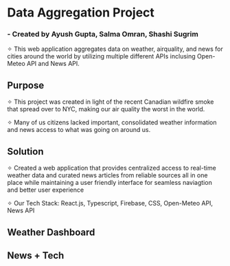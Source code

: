 # Data Aggregation Project 
### - Created by Ayush Gupta, Salma Omran, Shashi Sugrim

✧ This web application aggregates data on weather, airquality, and news for cities around the world by utilizing multiple different APIs inclusing Open-Meteo API and News API.

## Purpose

✧ This project was created in light of the recent Canadian wildfire smoke that spread over to NYC, making our air quality the worst in the world.

✧ Many of us citizens lacked important, consolidated weather information and news access to what was going on around us. 

## Solution 

✧ Created a web application that provides centralized access to real-time weather data and curated news articles from reliable sources all in one place while maintaining a user friendly interface for seamless naviagtion and better user experience

✧ Our Tech Stack: React.js, Typescript, Firebase, CSS, Open-Meteo API, News API

## Weather Dashboard


## News + Tech

